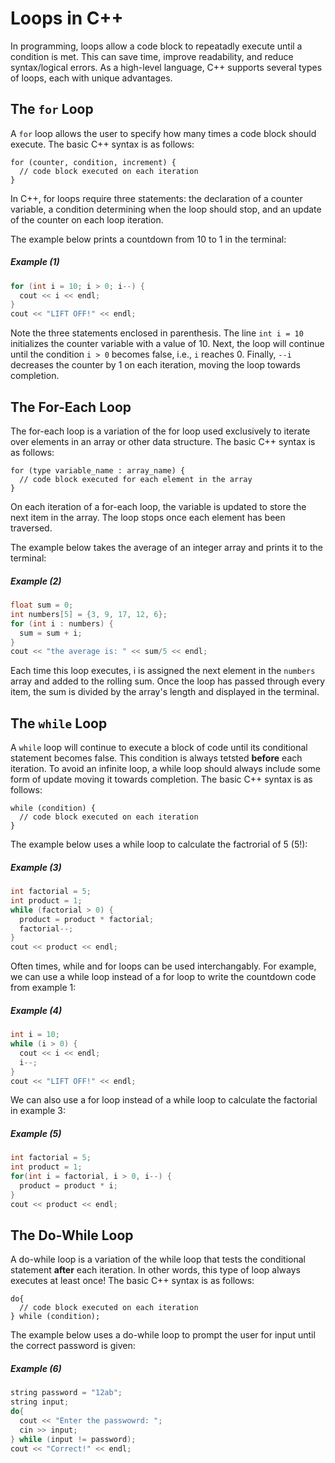 # Loops in C++
In programming, loops allow a code block to repeatadly execute until a condition is met. This can save time, improve 
readability, and reduce syntax/logical errors. As a high-level language, C++ supports several types of loops, 
each with unique advantages. 

## The `for` Loop
A `for` loop allows the user to specify how many times a code block should execute. The basic C++ syntax is as
follows:
```
for (counter, condition, increment) {
  // code block executed on each iteration
}
```
In C++, for loops require three statements: the declaration of a counter variable, a condition determining when the loop should stop, and 
an update of the counter on each loop iteration.

The example below prints a countdown from 10 to 1 in the terminal:
##### Example (1)
```c++
for (int i = 10; i > 0; i--) {
  cout << i << endl;
}
cout << "LIFT OFF!" << endl;
```
Note the three statements enclosed in parenthesis. The line `int i = 10` initializes the counter variable with a value of 10.
Next, the loop will continue until the condition `i > 0` becomes false, i.e., `i` reaches 0. Finally, `--i` decreases the counter by 1
on each iteration, moving the loop towards completion. 

## The For-Each Loop
The for-each loop is a variation of the for loop used exclusively to iterate over elements in an array or other
data structure. The basic C++ syntax is as follows:
```
for (type variable_name : array_name) {
  // code block executed for each element in the array
}
```
On each iteration of a for-each loop, the variable is updated to store the next item in the array. The loop stops once each element has been traversed.

The example below takes the average of an integer array and prints it to the terminal:
##### Example (2)
```c++
float sum = 0;
int numbers[5] = {3, 9, 17, 12, 6};
for (int i : numbers) {
  sum = sum + i;
}
cout << "the average is: " << sum/5 << endl;
```
Each time this loop executes, i is assigned the next element in the `numbers` array and added to the rolling sum. Once the loop has passed through
every item, the sum is divided by the array's length and displayed in the terminal.

## The `while` Loop
A `while` loop will continue to execute a block of code until its conditional statement becomes false. This condition is always tetsted **before** each iteration. 
To avoid an infinite loop, a while loop should always include some form of update moving it towards completion. The basic C++ syntax is as follows:
```
while (condition) {
  // code block executed on each iteration
}
```
The example below uses a while loop to calculate the factrorial of 5 (5!):
##### Example (3)
```c++
int factorial = 5;
int product = 1;
while (factorial > 0) {
  product = product * factorial;
  factorial--;
}
cout << product << endl;
```
Often times, while and for loops can be used interchangably. For example, we can use a while loop instead of a for loop to write the countdown code from example 1:
##### Example (4)
```c++
int i = 10;
while (i > 0) {
  cout << i << endl;
  i--;
}
cout << "LIFT OFF!" << endl;
```
We can also use a for loop instead of a while loop to calculate the factorial in example 3:
##### Example (5)
```c++
int factorial = 5;
int product = 1;
for(int i = factorial, i > 0, i--) {
  product = product * i;
}
cout << product << endl;
```
## The Do-While Loop
A do-while loop is a variation of the while loop that tests the conditional statement **after** each iteration. In other words, this type of loop always executes at least once! The basic C++ syntax is as follows:
```
do{
  // code block executed on each iteration
} while (condition);
```
The example below uses a do-while loop to prompt the user for input until the correct password is given:
##### Example (6)
```c++
string password = "12ab";
string input;
do{
  cout << "Enter the passwowrd: ";
  cin >> input;
} while (input != password);
cout << "Correct!" << endl;

```


